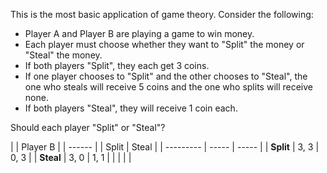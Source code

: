 This is the most basic application of game theory. Consider the following:
- Player A and Player B are playing a game to win money.
- Each player must choose whether they want to "Split" the money or "Steal" the money.
- If both players "Split", they each get 3 coins.
- If one player chooses to "Split" and the other chooses to "Steal", the one who steals will receive 5 coins and the one who splits will receive none.
- If both players "Steal", they will receive 1 coin each.

Should each player "Split" or "Steal"? 

|           | Player B      |
| ------
|           | Split | Steal |
| --------- | ----- | ----- |
| **Split** | 3, 3  | 0, 3  |
| **Steal** | 3, 0  | 1, 1  |
|           |       |       |
